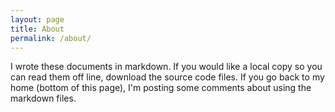 ```yaml
---
layout: page
title: About
permalink: /about/
---
```


I wrote these documents in markdown. If you would like a local copy so you can read them off line, download the source code files. If you go back to my home (bottom of this page), I'm posting some comments about using the markdown files.
